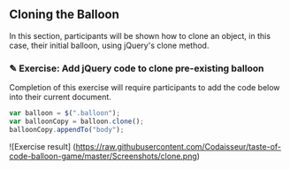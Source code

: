 ## Cloning the Balloon

In this section, participants will be shown how to clone an object, in this case,
their initial balloon, using jQuery's clone method.

### ✎ Exercise: Add jQuery code to clone pre-existing balloon

Completion of this exercise will require participants to add the code below into
their current document.

```javascript
var balloon = $(".balloon");
var balloonCopy = balloon.clone();
balloonCopy.appendTo("body");
```
![Exercise result]
(https://raw.githubusercontent.com/Codaisseur/taste-of-code-balloon-game/master/Screenshots/clone.png)
